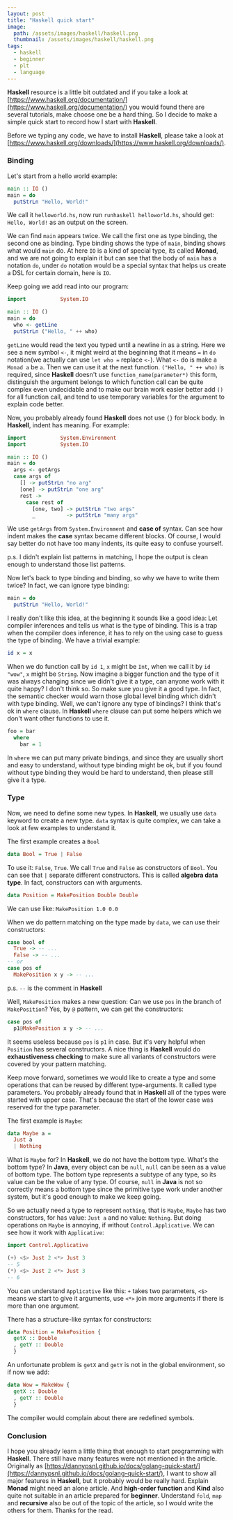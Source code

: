 ```yaml
---
layout: post
title: "Haskell quick start"
image:
  path: /assets/images/haskell/haskell.png
  thumbnail: /assets/images/haskell/haskell.png
tags:
  - haskell
  - beginner
  - plt
  - language
---
```


**Haskell** resource is a little bit outdated and if you take a look at [https://www.haskell.org/documentation/](https://www.haskell.org/documentation/) you would found there are several tutorials, make choose one be a hard thing. So I decide to make a simple quick start to record how I start with **Haskell**.

Before we typing any code, we have to install **Haskell**, please take a look at [https://www.haskell.org/downloads/](https://www.haskell.org/downloads/).

### Binding

Let's start from a hello world example:

```hs
main :: IO ()
main = do
  putStrLn "Hello, World!"
```

We call it `helloworld.hs`, now run `runhaskell helloworld.hs`, should get: `Hello, World!` as an output on the screen.

We can find `main` appears twice. We call the first one as type binding, the second one as binding. Type binding shows the type of `main`, binding shows what would `main` do. At here `IO` is a kind of special type, its called **Monad**, and we are not going to explain it but can see that the body of `main` has a notation `do`, under `do` notation would be a special syntax that helps us create a DSL for certain domain, here is `IO`.

Keep going we add read into our program:

```hs
import           System.IO

main :: IO ()
main = do
  who <- getLine
  putStrLn ("Hello, " ++ who)
```

`getLine` would read the text you typed until a newline in as a string. Here we see a new symbol `<-`, it might weird at the beginning that it means `=` in `do` notation(we actually can use `let who =` replace `<-`). What `<-` do is make a `Monad a` be `a`. Then we can use it at the next function. `("Hello, " ++ who)` is required, since **Haskell** doesn't use `function_name(parameter*)` this form, distinguish the argument belongs to which function call can be quite complex even undecidable and to make our brain work easier better add `()` for all function call, and tend to use temporary variables for the argument to explain code better.

Now, you probably already found **Haskell** does not use `{}` for block body. In **Haskell**, indent has meaning. For example:

```hs
import           System.Environment
import           System.IO

main :: IO ()
main = do
  args <- getArgs
  case args of
    [] -> putStrLn "no arg"
    [one] -> putStrLn "one arg"
    rest ->
      case rest of
        [one, two] -> putStrLn "two args"
        _          -> putStrLn "many args"
```

We use `getArgs` from `System.Environment` and **case of** syntax. Can see how indent makes the **case** syntax became different blocks. Of course, I would say better do not have too many indents, its quite easy to confuse yourself.

p.s. I didn't explain list patterns in matching, I hope the output is clean enough to understand those list patterns.

Now let's back to type binding and binding, so why we have to write them twice? In fact, we can ignore type binding:

```hs
main = do
  putStrLn "Hello, World!"
```

I really don't like this idea, at the beginning it sounds like a good idea: Let compiler inferences and tells us what is the type of binding. This is a trap when the compiler does inference, it has to rely on the using case to guess the type of binding. We have a trivial example:

```hs
id x = x
```

When we do function call by `id 1`, `x` might be `Int`, when we call it by `id "wow"`, `x` might be `String`. Now imagine a bigger function and the type of it was always changing since we didn't give it a type, can anyone work with it quite happy? I don't think so. So make sure you give it a good type. In fact, the semantic checker would warn those global level binding which didn't with type binding. Well, we can't ignore any type of bindings? I think that's ok in `where` clause. In **Haskell** `where` clause can put some helpers which we don't want other functions to use it.

```hs
foo = bar
  where
    bar = 1
```

In `where` we can put many private bindings, and since they are usually short and easy to understand, without type binding might be ok, but if you found without type binding they would be hard to understand, then please still give it a type.

### Type

Now, we need to define some new types. In **Haskell**, we usually use `data` keyword to create a new type. `data` syntax is quite complex, we can take a look at few examples to understand it.

The first example creates a `Bool`

```hs
data Bool = True | False
```

To use it: `False`, `True`. We call `True` and `False` as constructors of `Bool`. You can see that `|` separate different constructors. This is called **algebra data type**. In fact, constructors can with arguments.

```hs
data Position = MakePosition Double Double
```

We can use like: `MakePosition 1.0 0.0`

When we do pattern matching on the type made by `data`, we can use their constructors:

```hs
case bool of
  True -> -- ...
  False -> -- ...
-- or
case pos of
  MakePosition x y -> -- ...
```

p.s. `--` is the comment in **Haskell**

Well, `MakePosition` makes a new question: Can we use `pos` in the branch of `MakePosition`? Yes, by `@` pattern, we can get the constructors:

```hs
case pos of
  p1@MakePosition x y -> -- ...
```

It seems useless because `pos` is `p1` in case. But it's very helpful when `Position` has several constructors. A nice thing is **Haskell** would do **exhaustiveness checking** to make sure all variants of constructors were covered by your pattern matching.

Keep move forward, sometimes we would like to create a type and some operations that can be reused by different type-arguments. It called type parameters. You probably already found that in **Haskell** all of the types were started with upper case. That's because the start of the lower case was reserved for the type parameter.

The first example is `Maybe`:

```hs
data Maybe a =
  Just a
  | Nothing
```

What is `Maybe` for? In **Haskell**, we do not have the bottom type. What's the bottom type? In **Java**, every object can be `null`, `null` can be seen as a value of bottom type. The bottom type represents a subtype of any type, so its value can be the value of any type. Of course, `null` in **Java** is not so correctly means a bottom type since the primitive type work under another system, but it's good enough to make we keep going.

So we actually need a type to represent `nothing`, that is `Maybe`, `Maybe` has two constructors, for has value: `Just a` and no value: `Nothing`. But doing operations on `Maybe` is annoying, if without `Control.Applicative`. We can see how it work with `Applicative`:

```hs
import Control.Applicative

(+) <$> Just 2 <*> Just 3
-- 5
(*) <$> Just 2 <*> Just 3
-- 6
```

You can understand `Applicative` like this: `+` takes two parameters, `<$>`  means we start to give it arguments, use `<*>` join more arguments if there is more than one argument.

There has a structure-like syntax for constructors:

```hs
data Position = MakePosition {
  getX :: Double
  , getY :: Double
  }
```

An unfortunate problem is `getX` and `getY` is not in the global environment, so if now we add:

```hs
data Wow = MakeWow {
  getX :: Double
  , getY :: Double
  }
```

The compiler would complain about there are redefined symbols.

### Conclusion

I hope you already learn a little thing that enough to start programming with **Haskell**. There still have many features were not mentioned in the article. Originally as [https://dannypsnl.github.io/docs/golang-quick-start/](https://dannypsnl.github.io/docs/golang-quick-start/), I want to show all major features in **Haskell**, but it probably would be really hard. Explain **Monad** might need an alone article. And **high-order function** and **Kind** also quite not suitable in an article prepared for **beginner**. Understand `fold`, `map` and **recursive** also be out of the topic of the article, so I would write the others for them. Thanks for the read.
